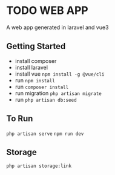 # TODO WEB APP
A web app generated in laravel and vue3

## Getting Started
- install composer
- install laravel
- install vue `npm install -g @vue/cli`
- run `npm install`
- run `composer install`
- run migration `php artisan migrate`
- run `php artisan db:seed`

## To Run
`php artisan serve`
`npm run dev`

## Storage
`php artisan storage:link`
